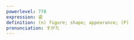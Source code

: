 ```yaml
---
powerlevel: 778
expression: 姿
definition: (n) figure; shape; appearance; (P)
pronunciation: すがた
---
```

